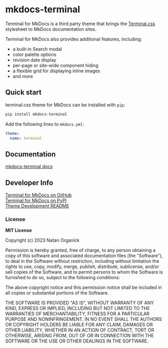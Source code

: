 # mkdocs-terminal
Terminal for MkDocs is a third party theme that brings the [Terminal.css](https://github.com/Gioni06/terminal.css) stylesheet to MkDocs documentation sites.  

Terminal for MkDocs also provides additional features, including: 

- a built-in Search modal
- color palette options
- revision date display
- per-page or site-wide component hiding
- a flexible grid for displaying inline images
- and more

## Quick start

terminal.css theme for MkDocs can be installed with `pip`:

``` sh
pip install mkdocs-terminal
```

Add the following lines to `mkdocs.yml`:

``` yaml
theme:
  name: terminal
```

## Documentation
[mkdocs-terminal docs](https://ntno.github.io/mkdocs-terminal/)

## Developer Info
[Terminal for MkDocs on GitHub](https://github.com/ntno/mkdocs-terminal)  
[Terminal for MkDocs on PyPI](https://pypi.org/project/mkdocs-terminal)  
[Theme Development README](DEVELOPER_README.md)  


### License

**MIT License**

Copyright (c) 2023 Natan Organick

Permission is hereby granted, free of charge, to any person obtaining a copy
of this software and associated documentation files (the "Software"), to deal
in the Software without restriction, including without limitation the rights
to use, copy, modify, merge, publish, distribute, sublicense, and/or sell
copies of the Software, and to permit persons to whom the Software is
furnished to do so, subject to the following conditions:

The above copyright notice and this permission notice shall be included in all
copies or substantial portions of the Software.

THE SOFTWARE IS PROVIDED "AS IS", WITHOUT WARRANTY OF ANY KIND, EXPRESS OR
IMPLIED, INCLUDING BUT NOT LIMITED TO THE WARRANTIES OF MERCHANTABILITY,
FITNESS FOR A PARTICULAR PURPOSE AND NONINFRINGEMENT. IN NO EVENT SHALL THE
AUTHORS OR COPYRIGHT HOLDERS BE LIABLE FOR ANY CLAIM, DAMAGES OR OTHER
LIABILITY, WHETHER IN AN ACTION OF CONTRACT, TORT OR OTHERWISE, ARISING FROM,
OUT OF OR IN CONNECTION WITH THE SOFTWARE OR THE USE OR OTHER DEALINGS IN THE
SOFTWARE.
